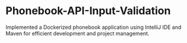 # Phonebook-API-Input-Validation
Implemented a Dockerized phonebook application using IntelliJ IDE and Maven for efficient development and project management.
